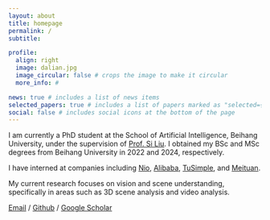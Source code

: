 ```yaml
---
layout: about
title: homepage
permalink: /
subtitle:

profile:
  align: right
  image: dalian.jpg
  image_circular: false # crops the image to make it circular
  more_info: #

news: true # includes a list of news items
selected_papers: true # includes a list of papers marked as "selected={true}"
social: false # includes social icons at the bottom of the page
---
```


I am currently a PhD student at the School of Artificial Intelligence, Beihang University, under the supervision of [Prof. Si Liu](https://colalab.net/people). I obtained my BSc and MSc degrees from Beihang University in 2022 and 2024, respectively.

I have interned at companies including [Nio](https://www.nio.cn/), [Alibaba](https://www.alibaba.com/), [TuSimple](https://www.tusimple.com/), and [Meituan](https://www.meituan.com/).

My current research focuses on vision and scene understanding, specifically in areas such as 3D scene analysis and video analysis.

[Email](https://mailhide.io/e/lZoCH2bN) / [Github](https://github.com/homothetic) / [Google Scholar](https://scholar.google.com/citations?user=o31I6xUAAAAJ&hl=en)
